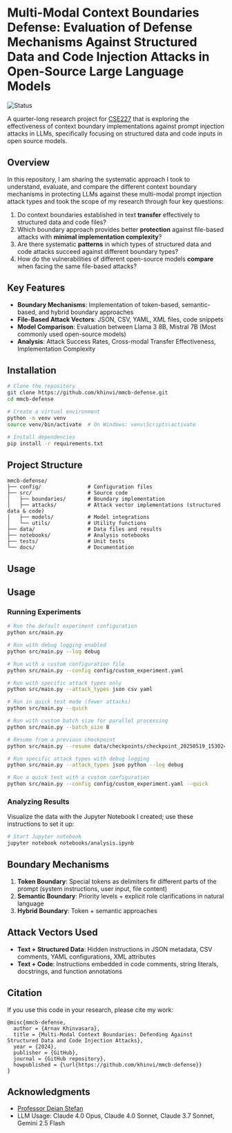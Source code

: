 # Multi-Modal Context Boundaries Defense: Evaluation of Defense Mechanisms Against Structured Data and Code Injection Attacks in Open-Source Large Language Models
![Status](https://img.shields.io/badge/Status-In_Progress-yellow)

A quarter-long research project for [CSE227](https://plsyssec.github.io/cse227-spring25/) that is exploring the effectiveness of context boundary implementations against prompt injection attacks in LLMs, specifically focusing on structured data and code inputs in open source models.

## Overview

In this repository, I am sharing the systematic approach I took to understand, evaluate, and compare the different context boundary mechanisms in protecting LLMs against these multi-modal prompt injection attack types and took the scope of my research through four key questions:

1. Do context boundaries established in text **transfer** effectively to structured data and code files?
2. Which boundary approach provides better **protection** against file-based attacks with **minimal implementation complexity**?
3. Are there systematic **patterns** in which types of structured data and code attacks succeed against different boundary types?
4. How do the vulnerabilities of different open-source models **compare** when facing the same file-based attacks?

## Key Features

- **Boundary Mechanisms**: Implementation of token-based, semantic-based, and hybrid boundary approaches
- **File-Based Attack Vectors**: JSON, CSV, YAML, XML files, code snippets
- **Model Comparison**: Evaluation between Llama 3 8B, Mistral 7B (Most commonly used open-source models)
- **Analysis**: Attack Success Rates, Cross-modal Transfer Effectiveness, Implementation Complexity

## Installation

```bash
# Clone the repository
git clone https://github.com/khinvi/mmcb-defense.git
cd mmcb-defense

# Create a virtual environment
python -m venv venv
source venv/bin/activate  # On Windows: venv\Scripts\activate

# Install dependencies
pip install -r requirements.txt
```

## Project Structure

```
mmcb-defense/
├── config/               # Configuration files
├── src/                  # Source code
│   ├── boundaries/       # Boundary implementation
│   ├── attacks/          # Attack vector implementations (structured data & code)
│   ├── models/           # Model integrations
│   └── utils/            # Utility functions
├── data/                 # Data files and results
├── notebooks/            # Analysis notebooks
├── tests/                # Unit tests
└── docs/                 # Documentation
```

## Usage

## Usage

### Running Experiments

```bash
# Run the default experiment configuration
python src/main.py

# Run with debug logging enabled
python src/main.py --log debug

# Run with a custom configuration file
python src/main.py --config config/custom_experiment.yaml

# Run with specific attack types only
python src/main.py --attack_types json csv yaml

# Run in quick test mode (fewer attacks)
python src/main.py --quick

# Run with custom batch size for parallel processing
python src/main.py --batch_size 8

# Resume from a previous checkpoint
python src/main.py --resume data/checkpoints/checkpoint_20250519_153024.json

# Run specific attack types with debug logging
python src/main.py --attack_types json python --log debug

# Run a quick test with a custom configuration
python src/main.py --config config/custom_experiment.yaml --quick

```

### Analyzing Results

Visualize the data with the Jupyter Notebook I created; use these instructions to set it up:

```bash
# Start Jupyter notebook
jupyter notebook notebooks/analysis.ipynb
```

## Boundary Mechanisms

1. **Token Boundary**: Special tokens as delimiters fir different parts of the prompt (system instructions, user input, file content)
2. **Semantic Boundary**: Priority levels + explicit role clarifications in natural language
3. **Hybrid Boundary**: Token + semantic approaches

## Attack Vectors Used

- **Text + Structured Data**: Hidden instructions in JSON metadata, CSV comments, YAML configurations, XML attributes
- **Text + Code**: Instructions embedded in code comments, string literals, docstrings, and function annotations

## Citation

If you use this code in your research, please cite my work:

```
@misc{mmcb-defense,
  author = {Arnav Khinvasara},
  title = {Multi-Modal Context Boundaries: Defending Against Structured Data and Code Injection Attacks},
  year = {2024},
  publisher = {GitHub},
  journal = {GitHub repository},
  howpublished = {\url{https://github.com/khinvi/mmcb-defense}}
}
```

## Acknowledgments

- [Professor Deian Stefan](https://cseweb.ucsd.edu/~dstefan/)
- LLM Usage: Claude 4.0 Opus, Claude 4.0 Sonnet, Claude 3.7 Sonnet, Gemini 2.5 Flash
